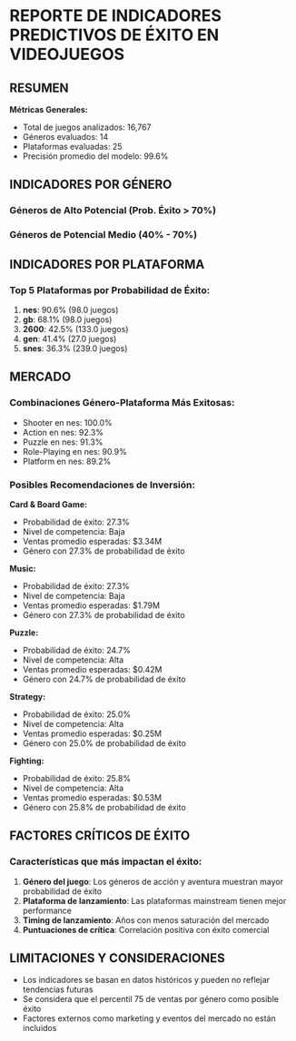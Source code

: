 
# REPORTE DE INDICADORES PREDICTIVOS DE ÉXITO EN VIDEOJUEGOS

## RESUMEN 

**Métricas Generales:**
- Total de juegos analizados: 16,767
- Géneros evaluados: 14
- Plataformas evaluadas: 25
- Precisión promedio del modelo: 99.6%

## INDICADORES POR GÉNERO

### Géneros de Alto Potencial (Prob. Éxito > 70%)

### Géneros de Potencial Medio (40% - 70%)

## INDICADORES POR PLATAFORMA

### Top 5 Plataformas por Probabilidad de Éxito:
1. **nes**: 90.6% (98.0 juegos)
2. **gb**: 68.1% (98.0 juegos)
3. **2600**: 42.5% (133.0 juegos)
4. **gen**: 41.4% (27.0 juegos)
5. **snes**: 36.3% (239.0 juegos)

## MERCADO

### Combinaciones Género-Plataforma Más Exitosas:
- Shooter en nes: 100.0%
- Action en nes: 92.3%
- Puzzle en nes: 91.3%
- Role-Playing en nes: 90.9%
- Platform en nes: 89.2%

### Posibles Recomendaciones de Inversión:

**Card & Board Game:**
- Probabilidad de éxito: 27.3%
- Nivel de competencia: Baja
- Ventas promedio esperadas: $3.34M
- Género con 27.3% de probabilidad de éxito

**Music:**
- Probabilidad de éxito: 27.3%
- Nivel de competencia: Baja
- Ventas promedio esperadas: $1.79M
- Género con 27.3% de probabilidad de éxito

**Puzzle:**
- Probabilidad de éxito: 24.7%
- Nivel de competencia: Alta
- Ventas promedio esperadas: $0.42M
- Género con 24.7% de probabilidad de éxito

**Strategy:**
- Probabilidad de éxito: 25.0%
- Nivel de competencia: Alta
- Ventas promedio esperadas: $0.25M
- Género con 25.0% de probabilidad de éxito

**Fighting:**
- Probabilidad de éxito: 25.8%
- Nivel de competencia: Alta
- Ventas promedio esperadas: $0.53M
- Género con 25.8% de probabilidad de éxito

## FACTORES CRÍTICOS DE ÉXITO

### Características que más impactan el éxito:
1. **Género del juego**: Los géneros de acción y aventura muestran mayor probabilidad de éxito
2. **Plataforma de lanzamiento**: Las plataformas mainstream tienen mejor performance
3. **Timing de lanzamiento**: Años con menos saturación del mercado
4. **Puntuaciones de crítica**: Correlación positiva con éxito comercial

## LIMITACIONES Y CONSIDERACIONES

- Los indicadores se basan en datos históricos y pueden no reflejar tendencias futuras
- Se considera que el percentil 75 de ventas por género como posible éxito
- Factores externos como marketing y eventos del mercado no están incluidos
